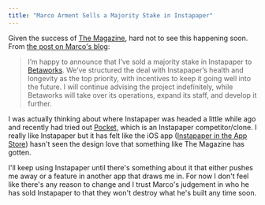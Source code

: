 ```yaml
---
title: "Marco Arment Sells a Majority Stake in Instapaper"
---
```

<p>Given the success of <a href="http://the-magazine.org">The Magazine</a>, hard not to see this happening soon. From <a href="http://www.marco.org/2013/04/25/instapaper-next-generation">the post on Marco's blog</a>:</p>
<blockquote><p>
  I’m happy to announce that I’ve sold a majority stake in Instapaper to <a href="http://betaworks.com/">Betaworks</a>. We’ve structured the deal with Instapaper’s health and longevity as the top priority, with incentives to keep it going well into the future. I will continue advising the project indefinitely, while Betaworks will take over its operations, expand its staff, and develop it further.
</p></blockquote>
<p>I was actually thinking about where Instapaper was headed a little while ago and recently had tried out <a href="http://getpocket.com">Pocket</a>, which is an Instapaper competitor/clone. I really like Instapaper but it has felt like the iOS app (<a href="http://target.georiot.com/Proxy.ashx?tsid=528&GR_URL=https%253A%252F%252Fitunes.apple.com%252Fus%252Fapp%252Finstapaper%252Fid288545208%253Fmt%253D8%2526uo%253D4%2526partnerId%253D30" target="itunes_store">Instapaper in the App Store</a>) hasn't seen the design love that something like The Magazine has gotten.</p>
<p>I'll keep using Instapaper until there's something about it that either pushes me away or a feature in another app that draws me in. For now I don't feel like there's any reason to change and I trust Marco's judgement in who he has sold Instapaper to that they won't destroy what he's built any time soon.</p>
